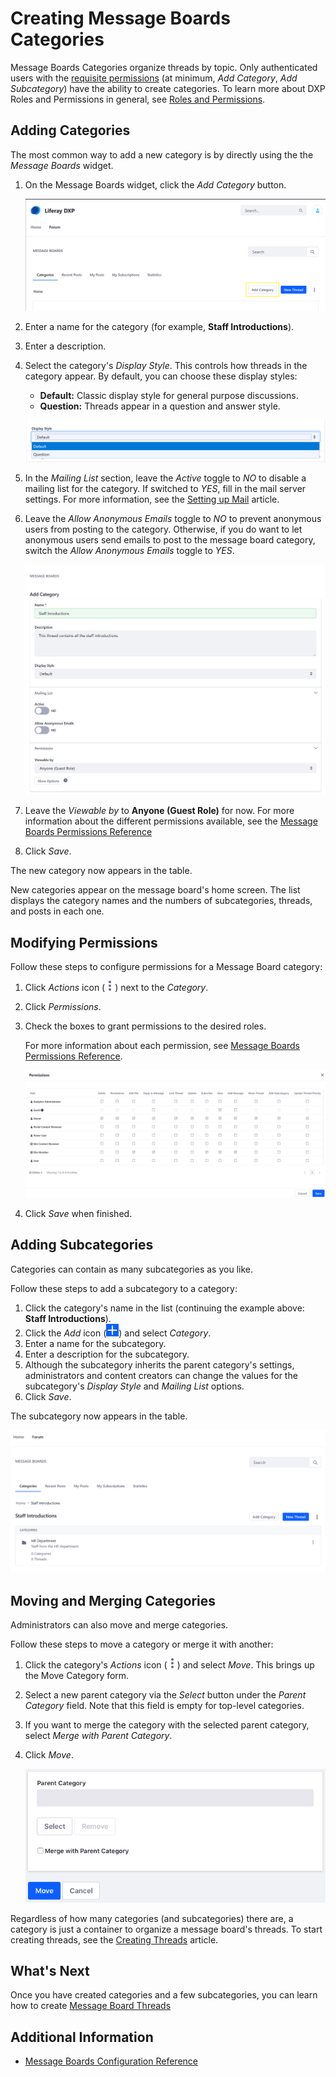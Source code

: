 # Creating Message Boards Categories

Message Boards Categories organize threads by topic. Only authenticated users with the [requisite permissions](./message-boards-permissions-reference.md) (at minimum, _Add Category_, _Add Subcategory_) have the ability to create categories. To learn more about DXP Roles and Permissions in general, see [Roles and Permissions](https://help.liferay.com/hc/articles/360017895212-Roles-and-Permissions).

## Adding Categories

The most common way to add a new category is by directly using the the _Message Boards_ widget.

1. On the Message Boards widget, click the _Add Category_ button.

    ![Add a Message Board category.](./creating-message-boards-categories/images/01.png)

1. Enter a name for the category (for example, **Staff Introductions**).
1. Enter a description.
1. Select the category's _Display Style_. This controls how threads in the category appear. By default, you can choose these display styles:

    * **Default:** Classic display style for general purpose discussions.
    * **Question:** Threads appear in a question and answer style.

    ![Select a display style.](./creating-message-boards-categories/images/04.png)

1. In the _Mailing List_ section, leave the _Active_ toggle to _NO_ to disable a mailing list for the category. If switched to _YES_, fill in the mail server settings. For more information, see the [Setting up Mail](../../../installation-and-upgrades/setting-up-liferay/configuring-mail.md) article.
1. Leave the _Allow Anonymous Emails_ toggle to _NO_ to prevent anonymous users from posting to the category. Otherwise, if you do want to let anonymous users send emails to post to the message board category, switch the _Allow Anonymous Emails_ toggle to _YES_.

    ![Configure the message board category.](./creating-message-boards-categories/images/02.png)

1. Leave the _Viewable by_ to **Anyone (Guest Role)** for now. For more information about the different permissions available, see the [Message Boards Permissions Reference](./message-boards-permissions-reference.md)
1. Click _Save_.

The new category now appears in the table.

New categories appear on the message board's home screen. The list displays the category names and the numbers of subcategories, threads, and posts in each one.

## Modifying Permissions

Follow these steps to configure permissions for a Message Board category:

1. Click _Actions_ icon (![Actions](../../../images/icon-actions.png)) next to the _Category_.

1. Click _Permissions_.

1. Check the boxes to grant permissions to the desired roles.

    For more information about each permission, see [Message Boards Permissions Reference](./message-boards-permissions-reference.md#general-category-permissions).

    ![Modify permissions for a Message Board category.](./creating-message-boards-categories/images/06.png)

1. Click _Save_ when finished.

## Adding Subcategories

Categories can contain as many subcategories as you like.

Follow these steps to add a subcategory to a category:

1. Click the category's name in the list (continuing the example above: **Staff Introductions**).
1. Click the _Add_ icon (![Add](./../../../images/icon-add.png)) and select _Category_.
1. Enter a name for the subcategory.
1. Enter a description for the subcategory.
1. Although the subcategory inherits the parent category's settings, administrators and content creators can change the values for the subcategory's _Display Style_ and _Mailing List_ options.
1. Click _Save_.

The subcategory now appears in the table.

![Adding a subcategory](./creating-message-boards-categories/images/07.png)

## Moving and Merging Categories

Administrators can also move and merge categories.

Follow these steps to move a category or merge it with another:

1. Click the category's _Actions_ icon (![Actions](../../../images/icon-actions.png)) and select _Move_. This brings up the Move Category form.
1. Select a new parent category via the _Select_ button under the _Parent Category_ field. Note that this field is empty for top-level categories.
1. If you want to merge the category with the selected parent category, select _Merge with Parent Category_.
1. Click _Move_.

    ![Move and merge categories.](./creating-message-boards-categories/images/03.png)

Regardless of how many categories (and subcategories) there are, a category is just a container to organize a message board's threads. To start creating threads, see the [Creating Threads](./creating-message-boards-threads.md) article.

## What's Next

Once you have created categories and a few subcategories, you can learn how to create [Message Board Threads](./creating-message-boards-threads.md)

## Additional Information

* [Message Boards Configuration Reference](./message-boards-configuration-reference.md)
